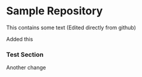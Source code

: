 # Sample Repository
This contains some text (Edited directly from github)

Added this

### Test Section
Another change 
